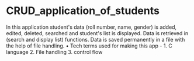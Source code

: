 # CRUD_application_of_students
In this application student's data (roll number, name, gender) is added, edited, deleted, searched and student's list is displayed.  Data is retrieved in (search and display list) functions.  Data is saved permanently in a file with the help of file handling.  • Tech terms used for making this app -  1. C language 2. File handling 3. control flow
